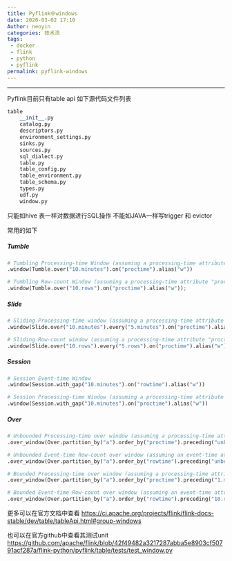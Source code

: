 ```yaml
---
title: Pyflink中windows
date: 2020-03-02 17:10
Author: neoyin
categories: 技术流
tags:
 - docker
 - flink
 - python
 - pyflink
permalink: pyflink-windows
---
```


---

Pyflink目前只有table api 如下源代码文件列表

```python
table
    __init__.py
    catalog.py
    descriptors.py
    environment_settings.py
    sinks.py
    sources.py
    sql_dialect.py
    table.py
    table_config.py
    table_environment.py
    table_schema.py
    types.py
    udf.py
    window.py
```

只能如hive 表一样对数据进行SQL操作 不能如JAVA一样写trigger 和 evictor

常用的如下

##### Tumble

```python
# Tumbling Processing-time Window (assuming a processing-time attribute "proctime")
.window(Tumble.over("10.minutes").on("proctime").alias("w"))

# Tumbling Row-count Window (assuming a processing-time attribute "proctime")
.window(Tumble.over("10.rows").on("proctime").alias("w"));
```

##### Slide

```python
# Sliding Processing-time window (assuming a processing-time attribute "proctime")
.window(Slide.over("10.minutes").every("5.minutes").on("proctime").alias("w"))

# Sliding Row-count window (assuming a processing-time attribute "proctime")
.window(Slide.over("10.rows").every("5.rows").on("proctime").alias("w"))
```

##### Session

```python
# Session Event-time Window
.window(Session.with_gap("10.minutes").on("rowtime").alias("w"))

# Session Processing-time Window (assuming a processing-time attribute "proctime")
.window(Session.with_gap("10.minutes").on("proctime").alias("w"))
```

##### Over

```python
# Unbounded Processing-time over window (assuming a processing-time attribute "proctime")
.over_window(Over.partition_by("a").order_by("proctime").preceding("unbounded_range").alias("w"))

# Unbounded Event-time Row-count over window (assuming an event-time attribute "rowtime")
.over_window(Over.partition_by("a").order_by("rowtime").preceding("unbounded_row").alias("w"))

# Bounded Processing-time over window (assuming a processing-time attribute "proctime")
.over_window(Over.partition_by("a").order_by("proctime").preceding("1.minutes").alias("w"))

# Bounded Event-time Row-count over window (assuming an event-time attribute "rowtime")
.over_window(Over.partition_by("a").order_by("rowtime").preceding("10.rows").alias("w"))
```

更多可以在官方文档中查看  https://ci.apache.org/projects/flink/flink-docs-stable/dev/table/tableApi.html#group-windows

也可以在官方github中查看其测试unit  https://github.com/apache/flink/blob/42f49482a3217287abba5e8903cf50791acf287a/flink-python/pyflink/table/tests/test_window.py

